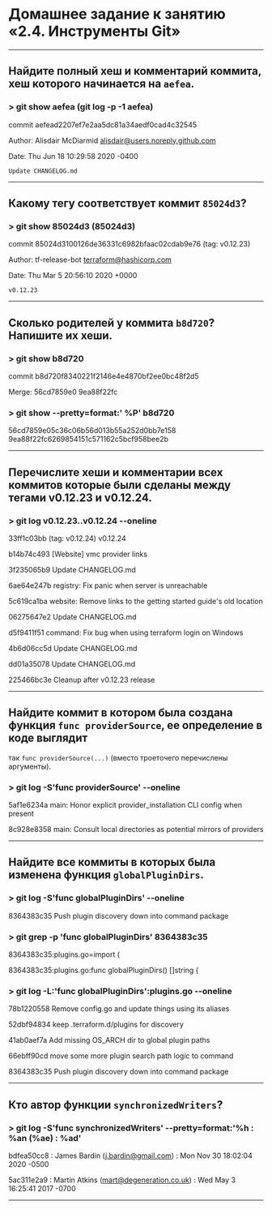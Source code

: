 # Домашнее задание к занятию «2.4. Инструменты Git»
***
## Найдите полный хеш и комментарий коммита, хеш которого начинается на `aefea`.

### > git show aefea (git log -p -1 aefea)

commit aefead2207ef7e2aa5dc81a34aedf0cad4c32545

Author: Alisdair McDiarmid <alisdair@users.noreply.github.com>

Date:   Thu Jun 18 10:29:58 2020 -0400

    Update CHANGELOG.md

***
## Какому тегу соответствует коммит `85024d3`?

### > git show 85024d3 (85024d3)

commit 85024d3100126de36331c6982bfaac02cdab9e76 (tag: v0.12.23)

Author: tf-release-bot <terraform@hashicorp.com>

Date:   Thu Mar 5 20:56:10 2020 +0000

    v0.12.23

***
## Сколько родителей у коммита `b8d720`? Напишите их хеши.

### > git show b8d720
commit b8d720f8340221f2146e4e4870bf2ee0bc48f2d5

Merge: 56cd7859e0 9ea88f22fc

### > git show --pretty=format:' %P' b8d720
 56cd7859e05c36c06b56d013b55a252d0bb7e158 9ea88f22fc6269854151c571162c5bcf958bee2b

 ***
 ## Перечислите хеши и комментарии всех коммитов которые были сделаны между тегами  v0.12.23 и v0.12.24.

 ### > git log v0.12.23..v0.12.24 --oneline
33ff1c03bb (tag: v0.12.24) v0.12.24

b14b74c493 [Website] vmc provider links

3f235065b9 Update CHANGELOG.md

6ae64e247b registry: Fix panic when server is unreachable

5c619ca1ba website: Remove links to the getting started guide's old location

06275647e2 Update CHANGELOG.md

d5f9411f51 command: Fix bug when using terraform login on Windows

4b6d06cc5d Update CHANGELOG.md

dd01a35078 Update CHANGELOG.md

225466bc3e Cleanup after v0.12.23 release

***
## Найдите коммит в котором была создана функция `func providerSource`, ее определение в коде выглядит 
так `func providerSource(...)` (вместо троеточего перечислены аргументы).

### > git log -S'func providerSource' --oneline
5af1e6234a main: Honor explicit provider_installation CLI config when present

8c928e8358 main: Consult local directories as potential mirrors of providers

***
## Найдите все коммиты в которых была изменена функция `globalPluginDirs`.

### > git log -S'func globalPluginDirs' --oneline

8364383c35 Push plugin discovery down into command package

### > git grep -p 'func globalPluginDirs' 8364383c35

8364383c35:plugins.go=import (

8364383c35:plugins.go:func globalPluginDirs() []string {

###  > git log -L:'func globalPluginDirs':plugins.go --oneline

78b1220558 Remove config.go and update things using its aliases

52dbf94834 keep .terraform.d/plugins for discovery

41ab0aef7a Add missing OS_ARCH dir to global plugin paths

66ebff90cd move some more plugin search path logic to command

8364383c35 Push plugin discovery down into command package

***
## Кто автор функции `synchronizedWriters`?

### > git log -S'func synchronizedWriters' --pretty=format:'%h : %an (%ae) : %ad'

bdfea50cc8 : James Bardin (j.bardin@gmail.com) : Mon Nov 30 18:02:04 2020 -0500

5ac311e2a9 : Martin Atkins (mart@degeneration.co.uk) : Wed May 3 16:25:41 2017 -0700

***